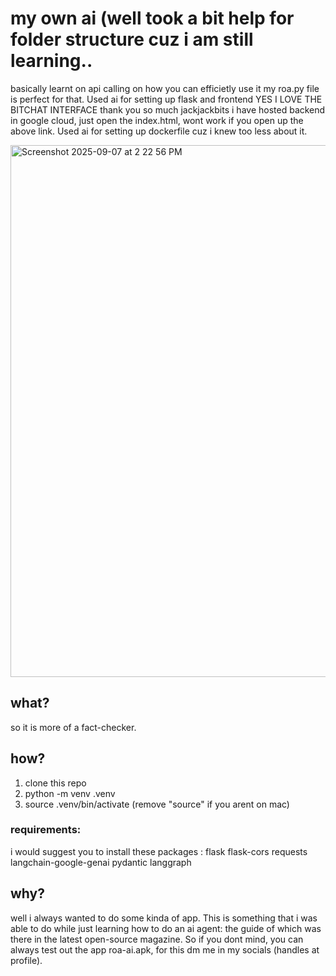 # my own ai (well took a bit help for folder structure cuz i am still learning..

basically learnt on api calling on how you can efficietly use it my roa.py file is perfect for that. Used ai for setting up flask and frontend YES I LOVE THE BITCHAT INTERFACE thank you so much jackjackbits
i have hosted backend in google cloud, 
just open the index.html, wont work if you open up the above link. Used ai for setting up dockerfile cuz i knew too less about it.

<img width="1680" height="851" alt="Screenshot 2025-09-07 at 2 22 56 PM" src="https://github.com/user-attachments/assets/a2ad5aa4-2d47-424a-9bc5-c8d48fc998c4" />


## what?

so it is more of a fact-checker.

## how?

1.  clone this repo
2.  python -m venv .venv
3.  source .venv/bin/activate (remove "source" if you arent on mac)

### requirements:

i would suggest you to install these packages :
flask
flask-cors
requests
langchain-google-genai
pydantic
langgraph

## why?

well i always wanted to do some kinda of app. This is something that i was able to do while just learning how to do an ai agent: the guide of which was there in the latest open-source magazine. So if you dont mind, you can always test out the app roa-ai.apk, for this dm me in my socials (handles at profile).
